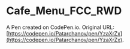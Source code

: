 # Cafe_Menu_FCC_RWD

A Pen created on CodePen.io. Original URL: [https://codepen.io/Patarchanov/pen/YzaXrZx](https://codepen.io/Patarchanov/pen/YzaXrZx).

